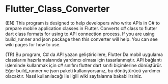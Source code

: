 # Flutter_Class_Converter

(EN) 
This program is designed to help developers who write APIs in C# to prepare mobile application classes in Flutter.
Converts c# class to flutter dart class formats for using to API connection process. 
If you are using build_runner and json package then this converter will help.
You can see wiki pages for how to use.

(TR)
Bu program, C# da API yazan geliştiricilere, Flutter Da mobil uygulama classlarını hazırlamalarında yardımcı olması için tasarlanmıştır.
API bağlantı işleminde kullanmak için c# sınıfını flutter dart sınıfı biçimlerine dönüştürür.
Eğer build_runner ve json paketi kullanıyorsanız, bu dönüştürücü yardımcı olacaktır.
Nasıl kullanılacağı ile ilgili wiki sayfalarına bakabilirsiniz.
